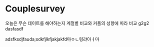# Couplesurvey
오늘은 무슨 데이트를 해야하는지 계절별 비교와 커플의 성향에 따라 비교
g2g2
dasfasdf

adsfksdjfauda;sdkfjlkfjakjakfd마ㅇㄴ렁랴아ㅓ마